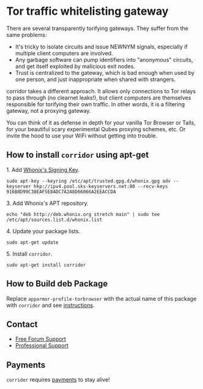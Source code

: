 # Tor traffic whitelisting gateway #

There are several transparently torifying gateways. They suffer from the same
problems:

- It's tricky to isolate circuits and issue NEWNYM signals, especially if
multiple client computers are involved.
- Any garbage software can pump identifiers into "anonymous" circuits, and
get itself exploited by malicious exit nodes.
- Trust is centralized to the gateway, which is bad enough when used by one
person, and just inappropriate when shared with strangers.

corridor takes a different approach. It allows only connections to Tor relays
to pass through (no clearnet leaks!), but client computers are themselves
responsible for torifying their own traffic. In other words, it is a filtering
gateway, not a proxying gateway.

You can think of it as defense in depth for your vanilla Tor Browser or Tails,
for your beautiful scary experimental Qubes proxying schemes, etc. Or invite
the hood to use your WiFi without getting into trouble.
## How to install `corridor` using apt-get ##

1\. Add [Whonix's Signing Key](https://www.whonix.org/wiki/Whonix_Signing_Key).

```
sudo apt-key --keyring /etc/apt/trusted.gpg.d/whonix.gpg adv --keyserver hkp://ipv4.pool.sks-keyservers.net:80 --recv-keys 916B8D99C38EAF5E8ADC7A2A8D66066A2EEACCDA
```

3\. Add Whonix's APT repository.

```
echo "deb http://deb.whonix.org stretch main" | sudo tee /etc/apt/sources.list.d/whonix.list
```

4\. Update your package lists.

```
sudo apt-get update
```

5\. Install `corridor`.

```
sudo apt-get install corridor
```

## How to Build deb Package ##

Replace `apparmor-profile-torbrowser` with the actual name of this package with `corridor` and see [instructions](https://www.whonix.org/wiki/Dev/Build_Documentation/apparmor-profile-torbrowser).

## Contact ##

* [Free Forum Support](https://forums.whonix.org)
* [Professional Support](https://www.whonix.org/wiki/Professional_Support)

## Payments ##

`corridor` requires [payments](https://www.whonix.org/wiki/Payments) to stay alive!
